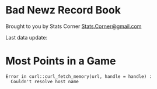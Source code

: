 Bad Newz Record Book
========================================================
Brought to you by Stats Corner
Stats.Corner@gmail.com

Last data update: 

Most Points in a Game
========================================================















```
Error in curl::curl_fetch_memory(url, handle = handle) : 
  Couldn't resolve host name
```
